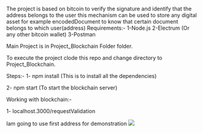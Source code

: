 The project is based on bitcoin to verify the signature and identify that the address belongs to the user this mechanism can be used to store
any digital asset for example encodedDocument to know that certain document belongs to which user(address)
Requirements:-
1-Node.js
2-Electrum  (Or any other bitcoin wallet)
3-Postman


Main Project is in Project_Blockchain Folder folder.


To execute the project clode this repo and change directory to Project_Blockchain.

Steps:-
1- npm install (This is to install all the dependencies)

2- npm start (To start the blockchain server)

Working with blockchain:-


1- localhost.3000/requestValidation

Iam going to use first address for demonstration
![](images/first.jpg)
